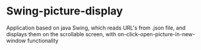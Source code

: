 # Swing-picture-display
Application based on java Swing, which reads URL's from .json file, and displays them on the scrollable screen, with on-click-open-picture-in-new-window functionality
